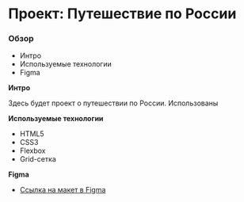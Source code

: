 # Проект: Путешествие по России

### Обзор
* Интро
* Используемые технологии
* Figma


**Интро**

Здесь будет проект о путешествии по России.
Использованы

**Используемые технологии**
* HTML5
* CSS3
* Flexbox
* Grid-сетка

**Figma**

* [Ссылка на макет в Figma](https://www.figma.com/file/5S2WSbEFL6awjVWJ0NWL8Q/Sprint-3_-Russia-_-desktop-mobile?node-id=28503%3A0)

